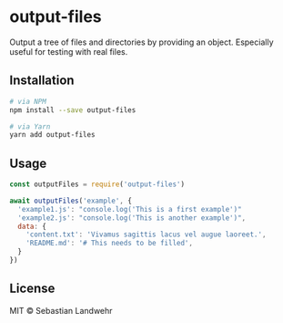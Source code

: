 <!--@h1([pkg.name])-->
# output-files
<!--/@-->

<!--@pkg.description-->
Output a tree of files and directories by providing an object. Especially useful for testing with real files.
<!--/@-->

## Installation

```sh
# via NPM
npm install --save output-files

# via Yarn
yarn add output-files
```

## Usage

```js
const outputFiles = require('output-files')

await outputFiles('example', {
  'example1.js': "console.log('This is a first example')"
  'example2.js': "console.log('This is another example')",
  data: {
    'content.txt': 'Vivamus sagittis lacus vel augue laoreet.',
    'README.md': '# This needs to be filled',
  }
})
```

<!--@license()-->
## License

MIT © Sebastian Landwehr
<!--/@-->
